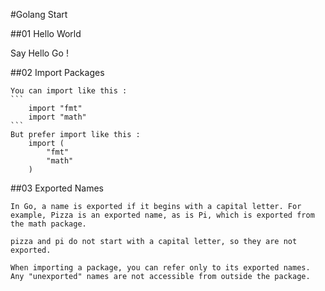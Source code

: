 #Golang Start

##01 Hello World

Say Hello Go !

##02 Import Packages

	You can import like this :
	```
		import "fmt"
		import "math"
	```
	But prefer import like this :
		import (
			"fmt"
			"math"
		)

##03 Exported Names

	In Go, a name is exported if it begins with a capital letter. For example, Pizza is an exported name, as is Pi, which is exported from the math package.

	pizza and pi do not start with a capital letter, so they are not exported.

	When importing a package, you can refer only to its exported names. Any "unexported" names are not accessible from outside the package.
